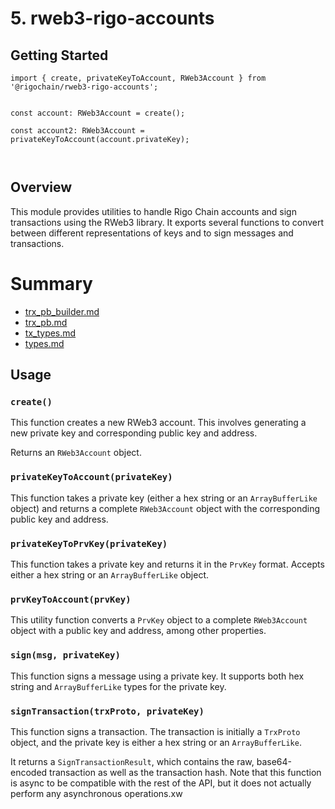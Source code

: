 # 5. rweb3-rigo-accounts

## Getting Started
```agsl
import { create, privateKeyToAccount, RWeb3Account } from '@rigochain/rweb3-rigo-accounts';


const account: RWeb3Account = create();

const account2: RWeb3Account = privateKeyToAccount(account.privateKey);



```

## Overview

This module provides utilities to handle Rigo Chain accounts and sign transactions using the RWeb3 library. It exports several functions to convert between different representations of keys and to sign messages and transactions.


# Summary

* [trx_pb_builder.md](./trx_pb_builder.md)
* [trx_pb.md](./trx_pb.md)
* [tx_types.md](./tx_types.md)
* [types.md](./types.md)

## Usage

### `create()`

This function creates a new RWeb3 account. This involves generating a new private key and corresponding public key and address.

Returns an `RWeb3Account` object.

### `privateKeyToAccount(privateKey)`

This function takes a private key (either a hex string or an `ArrayBufferLike` object) and returns a complete `RWeb3Account` object with the corresponding public key and address.

### `privateKeyToPrvKey(privateKey)`

This function takes a private key and returns it in the `PrvKey` format. Accepts either a hex string or an `ArrayBufferLike` object.

### `prvKeyToAccount(prvKey)`

This utility function converts a `PrvKey` object to a complete `RWeb3Account` object with a public key and address, among other properties.

### `sign(msg, privateKey)`

This function signs a message using a private key. It supports both hex string and `ArrayBufferLike` types for the private key.

### `signTransaction(trxProto, privateKey)`

This function signs a transaction. The transaction is initially a `TrxProto` object, and the private key is either a hex string or an `ArrayBufferLike`.

It returns a `SignTransactionResult`, which contains the raw, base64-encoded transaction as well as the transaction hash. Note that this function is async to be compatible with the rest of the API, but it does not actually perform any asynchronous operations.xw
